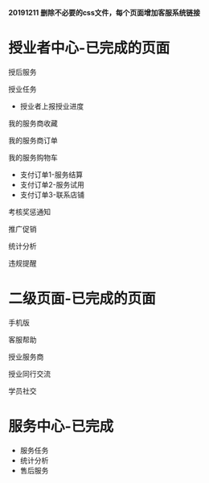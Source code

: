 **20191211 删除不必要的css文件，每个页面增加客服系统链接**


授业者中心-已完成的页面
=======

授后服务 

授业任务

* 授业者上报授业进度

我的服务商收藏

我的服务商订单

我的服务购物车
* 支付订单1-服务结算
* 支付订单2-服务试用
* 支付订单3-联系店铺

考核奖惩通知

推广促销

统计分析

违规提醒

二级页面-已完成的页面
=======
手机版

客服帮助

授业服务商

授业同行交流

学员社交

服务中心-已完成
====

* 服务任务
* 统计分析
* 售后服务